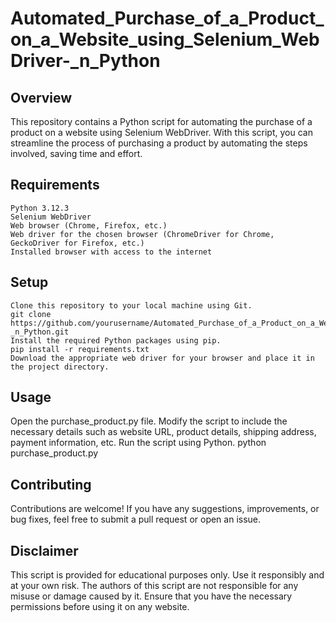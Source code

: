 # Automated_Purchase_of_a_Product_on_a_Website_using_Selenium_WebDriver-_n_Python
Overview
---------
This repository contains a Python script for automating the purchase of a product on a website using Selenium WebDriver. With this script, you can streamline the process of purchasing a product by automating the steps involved, saving time and effort.

Requirements
--------------
```
Python 3.12.3
Selenium WebDriver
Web browser (Chrome, Firefox, etc.)
Web driver for the chosen browser (ChromeDriver for Chrome, GeckoDriver for Firefox, etc.)
Installed browser with access to the internet
```
Setup
-----
```
Clone this repository to your local machine using Git.
git clone https://github.com/yourusername/Automated_Purchase_of_a_Product_on_a_Website_using_Selenium_WebDriver-_n_Python.git
Install the required Python packages using pip.
pip install -r requirements.txt
Download the appropriate web driver for your browser and place it in the project directory.
```
Usage
-----
Open the purchase_product.py file.
Modify the script to include the necessary details such as website URL, product details, shipping address, payment information, etc.
Run the script using Python.
python purchase_product.py

Contributing
-------------
Contributions are welcome! If you have any suggestions, improvements, or bug fixes, feel free to submit a pull request or open an issue.

Disclaimer
-----------
This script is provided for educational purposes only. Use it responsibly and at your own risk. The authors of this script are not responsible for any misuse or damage caused by it. Ensure that you have the necessary permissions before using it on any website.
